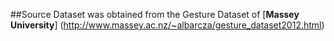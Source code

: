 ##Source
Dataset was obtained from the Gesture Dataset of [__Massey University__] (http://www.massey.ac.nz/~albarcza/gesture_dataset2012.html)
